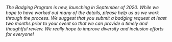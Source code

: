 *The Badging Program is new, launching in September of 2020. While we hope to have worked out many of the details, please help us as we work through the process. We suggest that you submit a badging request at least two months prior to your event so that we can provide a timely and thoughtful review. We really hope to improve diversity and inclusion efforts for everyone!*